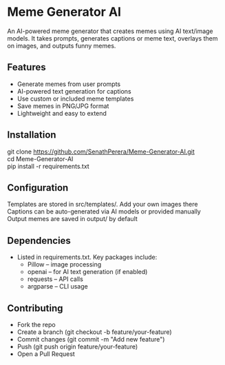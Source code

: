 # Meme Generator AI

An AI-powered meme generator that creates memes using AI text/image models.
It takes prompts, generates captions or meme text, overlays them on images, and outputs funny memes.

## Features

- Generate memes from user prompts
- AI-powered text generation for captions
- Use custom or included meme templates
- Save memes in PNG/JPG format
- Lightweight and easy to extend

## Installation

git clone https://github.com/SenathPerera/Meme-Generator-AI.git<br>
cd Meme-Generator-AI<br>
pip install -r requirements.txt<br>

## Configuration

Templates are stored in src/templates/. Add your own images there<br>
Captions can be auto-generated via AI models or provided manually<br>
Output memes are saved in output/ by default<br>

## Dependencies

- Listed in requirements.txt. Key packages include:
  - Pillow – image processing
  - openai – for AI text generation (if enabled)
  - requests – API calls
  - argparse – CLI usage

## Contributing

- Fork the repo<br>
- Create a branch (git checkout -b feature/your-feature)<br>
- Commit changes (git commit -m "Add new feature")<br>
- Push (git push origin feature/your-feature)<br>
- Open a Pull Request<br>
